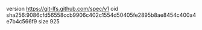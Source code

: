 version https://git-lfs.github.com/spec/v1
oid sha256:9086cfd56558ccb9906c402c1554d50405fe2895b8ae8454c400a4e7b4c566f9
size 925
